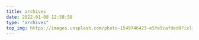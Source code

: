 ```yaml
---
title: archives
date: 2022-01-08 12:58:58
type: "archives"
top_img: https://images.unsplash.com/photo-1549746423-e5fe9cafded8?ixlib=rb-1.2.1&ixid=MnwxMjA3fDB8MHxwaG90by1wYWdlfHx8fGVufDB8fHx8&auto=format&fit=crop&w=987&q=80
---
```

